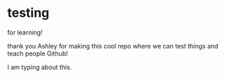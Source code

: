 testing
=======

for learning!

thank you Ashley for making this cool repo where we can test things and teach people Github!

I am typing about this.
